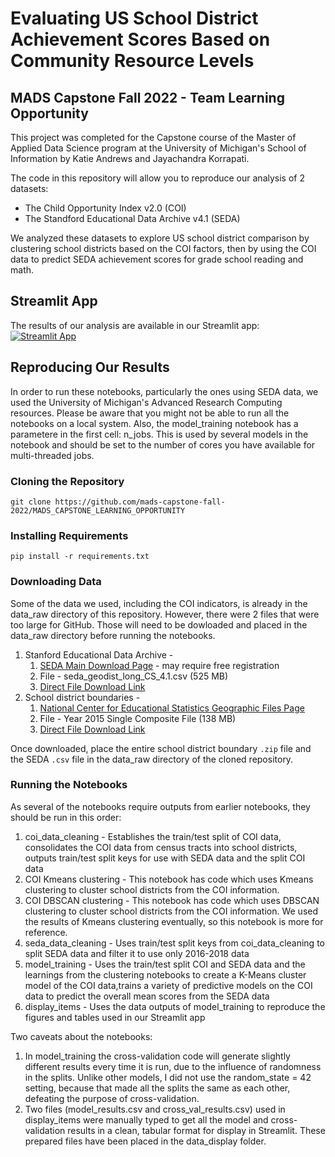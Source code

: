# Evaluating US School District Achievement Scores Based on Community Resource Levels
## MADS Capstone Fall 2022 - Team Learning Opportunity

This project was completed for the Capstone course of the Master of Applied Data Science program at the University of Michigan's School of Information by Katie Andrews and Jayachandra Korrapati. 

The code in this repository will allow you to reproduce our analysis of 2 datasets:
- The Child Opportunity Index v2.0 (COI)
- The Standford Educational Data Archive v4.1 (SEDA)

We analyzed these datasets to explore US school district comparison by clustering school districts based on the COI factors, then by using the COI data to predict SEDA achievement scores for grade school reading and math.  

## Streamlit App
The results of our analysis are available in our Streamlit app: [![Streamlit App](https://static.streamlit.io/badges/streamlit_badge_black_white.svg)](https://child-opportunity-mads.streamlit.app)

## Reproducing Our Results
In order to run these notebooks, particularly the ones using SEDA data, we used the University of Michigan's Advanced Research Computing resources.  Please be aware that you might not be able to run all the notebooks on a local system.  Also, the model_training notebook has a parametere in the first cell: n_jobs.  This is used by several models in the notebook and should be set to the number of cores you have available for multi-threaded jobs.

### Cloning the Repository

```
git clone https://github.com/mads-capstone-fall-2022/MADS_CAPSTONE_LEARNING_OPPORTUNITY
```

### Installing Requirements

```
pip install -r requirements.txt
```

### Downloading Data
Some of the data we used, including the COI indicators, is already in the data_raw directory of this repository.  However, there were 2 files that were too large for GitHub.  Those will need to be dowloaded and placed in the data_raw directory before running the notebooks.

1. Stanford Educational Data Archive - 
	1. [SEDA Main Download Page](https://edopportunity.org/get-the-data/seda-archive-downloads/) - may require free registration
	2. File - seda_geodist_long_CS_4.1.csv (525 MB)
	3. [Direct File Download Link](https://stacks.stanford.edu/file/druid:db586ns4974/seda_geodist_long_cs_4.1.csv)
2. School district boundaries - 
	1. [National Center for Educational Statistics Geographic Files Page](https://nces.ed.gov/programs/edge/Geographic/DistrictBoundaries)
	2. File - Year 2015 Single Composite File (138 MB)
	3. [Direct File Download Link](https://nces.ed.gov/programs/edge/data/SCHOOLDISTRICT_SY1314_TL15.zip)

Once downloaded, place the entire school district boundary `.zip` file and the SEDA `.csv` file in the data_raw directory of the cloned repository.

### Running the Notebooks
As several of the notebooks require outputs from earlier notebooks, they should be run in this order:

1. coi_data_cleaning     - Establishes the train/test split of COI data, consolidates the COI data from census tracts into school districts, outputs train/test 			   split keys for use with SEDA data and the split COI data
2. COI Kmeans clustering - This notebook has code which uses Kmeans clustering to cluster school districts from the COI information.
3. COI DBSCAN clustering - This notebook has code which uses DBSCAN clustering to cluster school districts from the COI information. We used the results of Kmeans 
			   clustering eventually, so this notebook is more for reference.
4. seda_data_cleaning    - Uses train/test split keys from coi_data_cleaning to split SEDA data and filter it to use only 2016-2018 data
5. model_training        - Uses the train/test split COI and SEDA data and the learnings from the clustering notebooks to create a K-Means cluster model of the COI 			       data,trains a variety of predictive models on the COI data to predict the overall mean scores from the SEDA data
6. display_items 	 - Uses the data outputs of model_training to reproduce the figures and tables used in our Streamlit app

Two caveats about the notebooks:
1. In model_training the cross-validation code will generate slightly different results every time it is run, due to the influence of randomness in the splits.  Unlike other models, I did not use the random_state = 42 setting, because that made all the splits the same as each other, defeating the purpose of cross-validation.
2. Two files (model_results.csv and cross_val_results.csv) used in display_items were manually typed to get all the model and cross-validation results in a clean, tabular format for display in Streamlit.  These prepared files have been placed in the data_display folder.